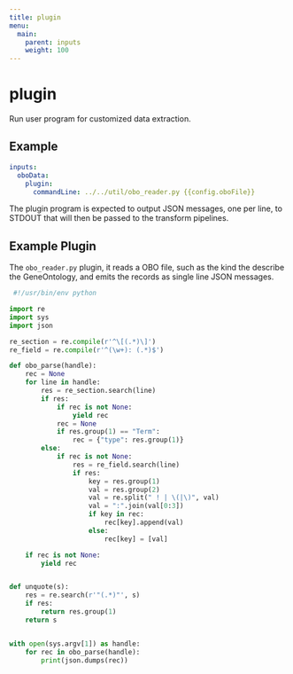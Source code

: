 ```yaml
---
title: plugin
menu:
  main:
    parent: inputs
    weight: 100
---
```


# plugin
Run user program for customized data extraction. 

## Example

```yaml
inputs:
  oboData:
    plugin:
      commandLine: ../../util/obo_reader.py {{config.oboFile}}
```

The plugin program is expected to output JSON messages, one per line, to STDOUT that will then 
be passed to the transform pipelines.

## Example Plugin
The `obo_reader.py` plugin, it reads a OBO file, such as the kind the describe the GeneOntology, and emits the 
records as single line JSON messages.
```python
 #!/usr/bin/env python

import re
import sys
import json

re_section = re.compile(r'^\[(.*)\]')
re_field = re.compile(r'^(\w+): (.*)$')

def obo_parse(handle):
    rec = None
    for line in handle:
        res = re_section.search(line)
        if res:
            if rec is not None:
                yield rec
            rec = None
            if res.group(1) == "Term":
                rec = {"type": res.group(1)}
        else:
            if rec is not None:
                res = re_field.search(line)
                if res:
                    key = res.group(1)
                    val = res.group(2)
                    val = re.split(" ! | \(|\)", val)
                    val = ":".join(val[0:3])
                    if key in rec:
                        rec[key].append(val)
                    else:
                        rec[key] = [val]

    if rec is not None:
        yield rec


def unquote(s):
    res = re.search(r'"(.*)"', s)
    if res:
        return res.group(1)
    return s


with open(sys.argv[1]) as handle:
    for rec in obo_parse(handle):
        print(json.dumps(rec))
```